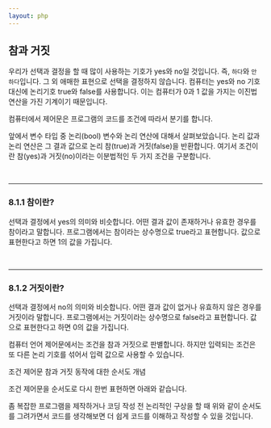 ```yaml
---
layout: php
---
```

## 참과 거짓
우리가 선택과 결정을 할 때 많이 사용하는 기호가 yes와 no일 것입니다. 즉, `하다`와 `안 하다`입니다. 그 외 애매한 표현으로 선택을 결정하지 않습니다. 컴퓨터는 yes와 no 기호 대신에 논리기호 true와 false를 사용합니다. 이는 컴퓨터가 0과 1 값을 가지는 이진법 연산을 가진 기계이기 때문입니다.  

컴퓨터에서 제어문은 프로그램의 코드를 조건에 따라서 분기를 합니다.   

앞에서 변수 타입 중 논리(bool) 변수와 논리 연산에 대해서 살펴보았습니다. 논리 값과 논리 연산은 그 결과 값으로 논리 참(true)과 거짓(false)을 반환합니다. 여기서 조건이란 참(yes)과 거짓(no)이라는 이분법적인 두 가지 조건을 구분합니다.  

<br>
<hr>

### 8.1.1 참이란?
선택과 결정에서 yes의 의미와 비슷합니다. 어떤 결과 값이 존재하거나 유효한 경우를 참이라고 말합니다.  프로그램에서는 참이라는 상수명으로 true라고 표현합니다. 값으로 표현한다고 하면 1의 값을 가집니다.  

<br>
<hr>

### 8.1.2 거짓이란?
선택과 결정에서 no의 의미와 비슷합니다. 어떤 결과 값이 없거나 유효하지 않은 경우를 거짓이라 말합니다. 프로그램에서는 거짓이라는 상수명으로 false라고 표현합니다. 값으로 표현한다고 하면 0의 값을 가집니다.  

컴퓨터 언어 제어문에서는 조건을 참과 거짓으로 판별합니다. 하지만 입력되는 조건은 또 다른 논리 기호를 섞어서 입력 값으로 사용할 수 있습니다.  

조건 제어문 참과 거짓 동작에 대한 순서도 개념  

조건 제어문을 순서도로 다시 한번 표현하면 아래와 같습니다.  

좀 복잡한 프로그램을 제작하거나 코딩 작성 전 논리적인 구상을 할 때 위와 같이 순서도를 그려가면서 코드를 생각해보면 더 쉽게 코드를 이해하고 작성할 수 있을 것입니다.  

<br><br>